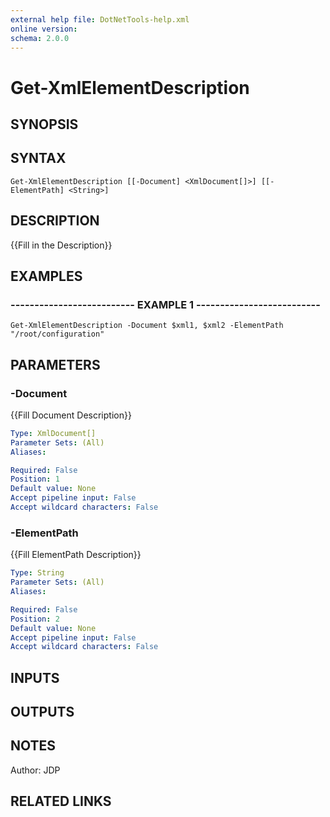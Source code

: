 ```yaml
---
external help file: DotNetTools-help.xml
online version: 
schema: 2.0.0
---
```


# Get-XmlElementDescription

## SYNOPSIS

## SYNTAX

```
Get-XmlElementDescription [[-Document] <XmlDocument[]>] [[-ElementPath] <String>]
```

## DESCRIPTION
{{Fill in the Description}}

## EXAMPLES

### -------------------------- EXAMPLE 1 --------------------------
```
Get-XmlElementDescription -Document $xml1, $xml2 -ElementPath "/root/configuration"
```

## PARAMETERS

### -Document
{{Fill Document Description}}

```yaml
Type: XmlDocument[]
Parameter Sets: (All)
Aliases: 

Required: False
Position: 1
Default value: None
Accept pipeline input: False
Accept wildcard characters: False
```

### -ElementPath
{{Fill ElementPath Description}}

```yaml
Type: String
Parameter Sets: (All)
Aliases: 

Required: False
Position: 2
Default value: None
Accept pipeline input: False
Accept wildcard characters: False
```

## INPUTS

## OUTPUTS

## NOTES
Author: JDP

## RELATED LINKS

